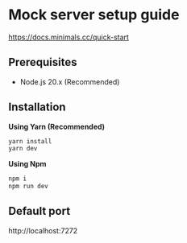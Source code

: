 # Mock server setup guide

https://docs.minimals.cc/quick-start

## Prerequisites

- Node.js 20.x (Recommended)

## Installation

**Using Yarn (Recommended)**

```sh
yarn install
yarn dev
```

**Using Npm**

```sh
npm i
npm run dev
```

## Default port

http://localhost:7272

